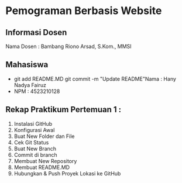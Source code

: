 # Pemograman Berbasis Website
## Informasi Dosen
Nama Dosen : Bambang Riono Arsad, S.Kom., MMSI
## Mahasiswa 
- git add README.MD
git commit -m "Update README"Nama : Hany Nadya Fairuz
- NPM : 4523210128
## Rekap Praktikum Pertemuan 1 :
1. Instalasi GitHub
2. Konfigurasi Awal
3. Buat New Folder dan File 
4. Cek Git Status
5. Buat New Branch 
6. Commit di branch
7. Membuat New Repository 
8. Membuat README.MD
9. Hubungkan & Push Proyek Lokasi ke GitHub



